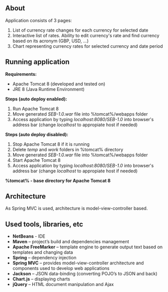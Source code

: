 ## About

Application consists of 3 pages:

1. List of currency rate changes for each currency for selected date
2. Interactive list of rates. Ability to edit currency's rate and find currency based on its acronym (GBP, USD, ...)
3. Chart representing currency rates for selected currency and date period

## Running application

**Requirements:**

- Apache Tomcat 8 (developed and tested on)
- JRE 8 (Java Runtime Environment)

**Steps (auto deploy enabled):**

1. Run Apache Tomcat 8
2. Move generated _SEB-1.0.war_ file into %tomcat%/webapps folder
3. Access application by typing _localhost:8080/SEB-1.0_ into browser's address bar (change _localhost_ to appropiate host if needed)

**Steps (auto deploy disabled):**

1. Stop Apache Tomcat 8 if it is running
2. Delete _temp_ and _work_ folders in %tomcat% directory
3. Move generated _SEB-1.0.war_ file into %tomcat%/webapps folder
4. Start Apache Tomcat 8
5. Access application by typing _localhost:8080/SEB-1.0_ into browser's address bar (change _localhost_ to appropiate host if needed)

**%tomcat% - base directory for Apache Tomcat 8**

## Architecture

As Spring MVC is used, architecture is model-view-controller based.

## Used tools, libraries, etc

- **NetBeans** - IDE
- **Maven** – project’s build and dependencies management
- **Apache FreeMarker** – template engine to generate output text based on templates and changing data
- **Spring** – dependency injection
- **Spring MVC** – provides model-view-controller architecture and components used to develop web applications
- **Jackson** – JSON data-binding (converting POJO’s to JSON and back)
- **Chart.js** – displaying charts
- **jQuery** – HTML document manipulation and Ajax
